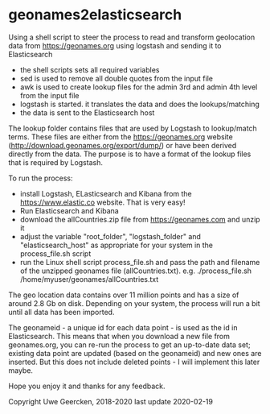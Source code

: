 # geonames2elasticsearch
Using a shell script to steer the process to read and transform geolocation data from https://geonames.org using logstash and sending it to Elasticsearch

- the shell scripts sets all required variables
- sed is used to remove all double quotes from the input file
- awk is used to create lookup files for the admin 3rd and admin 4th level from the input file
- logstash is started. it translates the data and does the lookups/matching
- the data is sent to the Elasticsearch host

The lookup folder contains files that are used by Logstash to lookup/match terms. These files are either from the https://geonames.org website (http://download.geonames.org/export/dump/) or have been derived directly from the data. The purpose is to have a format of the lookup files that is required by Logstash.

To run the process:
- install Logstash, ELasticsearch and Kibana from the https://www.elastic.co website. That is very easy!
- Run Elasticsearch and Kibana
- download the allCountries.zip file from https://geonames.com and unzip it
- adjust the variable "root_folder", "logstash_folder" and "elasticsearch_host" as appropriate for your system in the process_file.sh script
- run the Linux shell script process_file.sh and pass the path and filename of the unzipped geonames file (allCountries.txt). e.g. ./process_file.sh /home/myuser/geonames/allCountries.txt

The geo location data contains over 11 million points and has a size of around 2.8 Gb on disk. Depending on your system, the process will run a bit until all data has been imported.

The geonameid - a unique id for each data point - is used as the id in Elasticsearch. This means that when you download a new file from geonames.org, you can re-run the process to get an up-to-date data set; existing data point are updated (based on the geonameid) and new ones are inserted. But this does not include deleted points - I will implement this later maybe.

Hope you enjoy it and thanks for any feedback.

Copyright Uwe Geercken, 2018-2020
last update 2020-02-19

